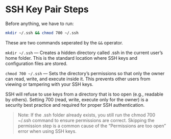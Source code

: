 # SSH Key Pair Steps
Before anything, we have to run:
```bash
mkdir ~/.ssh && chmod 700 ~/.ssh
```
These are two commands seperated by the `&&` operator. 

`mkdir ~/.ssh` — Creates a hidden directory called .ssh in the current user’s home folder. This is the standard location where SSH keys and configuration files are stored.

`chmod 700 ~/.ssh` — Sets the directory’s permissions so that only the owner can read, write, and execute inside it. This prevents other users from viewing or tampering with your SSH keys.

SSH will refuse to use keys from a directory that is too open (e.g., readable by others). Setting 700 (read, write, execute only for the owner) is a security best practice and required for proper SSH authentication.
> Note: If the .ssh folder already exists, you still run the chmod 700 ~/.ssh command to ensure permissions are correct. Skipping the permission step is a common cause of the “Permissions are too open” error when using SSH keys.

